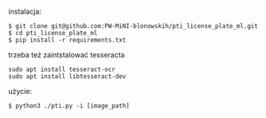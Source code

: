 instalacja:
```
$ git clone git@github.com:PW-MiNI-blonowskih/pti_license_plate_ml.git
$ cd pti_license_plate_ml
$ pip install -r requirements.txt
```
trzeba też zaintstalować tesseracta
```
sudo apt install tesseract-ocr
sudo apt install libtesseract-dev
```
użycie: 
```
$ python3 ./pti.py -i [image_path]
``` 
